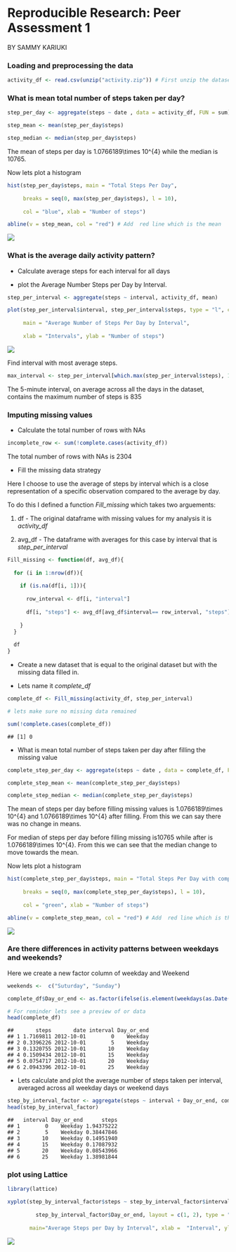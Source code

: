 # Reproducible Research: Peer Assessment 1
BY SAMMY KARIUKI  
   
   
### Loading and preprocessing the data  
   


```r
activity_df <- read.csv(unzip("activity.zip")) # First unzip the dataset
```
   
     
### What is mean total number of steps taken per day?   
  

```r
step_per_day <- aggregate(steps ~ date , data = activity_df, FUN = sum)  

step_mean <- mean(step_per_day$steps)

step_median <- median(step_per_day$steps)
```
The mean of steps per day is 1.0766189\times 10^{4} while the median is 10765.

Now lets plot a histogram

```r
hist(step_per_day$steps, main = "Total Steps Per Day",
     
     breaks = seq(0, max(step_per_day$steps), l = 10),
     
     col = "blue", xlab = "Number of steps")

abline(v = step_mean, col = "red") # Add  red line which is the mean
```

![](PA1_template_files/figure-html/unnamed-chunk-3-1.png)<!-- -->
   
   
### What is the average daily activity pattern?   
   
   
+ Calculate average steps for each interval for all days  
    
+ plot the Average Number Steps per Day by Interval.


```r
step_per_interval <- aggregate(steps ~ interval, activity_df, mean)

plot(step_per_interval$interval, step_per_interval$steps, type = "l", col = "red", 
     
     main = "Average Number of Steps Per Day by Interval",
     
     xlab = "Intervals", ylab = "Number of steps")
```

![](PA1_template_files/figure-html/unnamed-chunk-4-1.png)<!-- -->

Find interval with most average steps.

```r
max_interval <- step_per_interval[which.max(step_per_interval$steps), 1]
```
  
    
The 5-minute interval, on average across all the days in the dataset, contains the maximum number of steps is 835   
    

### Imputing missing values   
   
+ Calculate the total number of rows with NAs    

```r
incomplete_row <- sum(!complete.cases(activity_df))
```
  
The total number of rows with NAs is 2304   
   
+ Fill the missing data strategy    
  
Here I choose to use the average of steps by interval which is a close representation of a specific observation compared to the average by day.    

To do this I defined a function *Fill_missing* which takes two arguements:  

1. df - The original dataframe with missing values for my analysis it is *activity_df*   

2. avg_df - The dataframe with averages for this case by interval that is *step_per_interval*    


```r
Fill_missing <- function(df, avg_df){
  
  for (i in 1:nrow(df)){
    
    if (is.na(df[i, 1])){
      
      row_interval <- df[i, "interval"]
      
      df[i, "steps"] <- avg_df[avg_df$interval== row_interval, "steps"]
      
    }
  }
  
  df
}
```
   
   
+ Create a new dataset that is equal to the original dataset but with the missing data filled in.  
   
* Lets name it *complete_df*

```r
complete_df <- Fill_missing(activity_df, step_per_interval) 

# lets make sure no missing data remained

sum(!complete.cases(complete_df))
```

```
## [1] 0
```
+ What is mean total number of steps taken per day after filling the missing value      
    

```r
complete_step_per_day <- aggregate(steps ~ date , data = complete_df, FUN = sum)  

complete_step_mean <- mean(complete_step_per_day$steps)

complete_step_median <- median(complete_step_per_day$steps)
```
   
The mean of steps per day before filling missing values is 1.0766189\times 10^{4}  and 1.0766189\times 10^{4} after filling. From this we can say there was no change in means.      
    
For median of steps per day before filling missing is10765 while after is 1.0766189\times 10^{4}. From this we can see that the median change to move towards the mean.       
   
Now lets plot a histogram

```r
hist(complete_step_per_day$steps, main = "Total Steps Per Day with complete Data",
     
     breaks = seq(0, max(complete_step_per_day$steps), l = 10),
     
     col = "green", xlab = "Number of steps")

abline(v = complete_step_mean, col = "red") # Add  red line which is the mean
```

![](PA1_template_files/figure-html/unnamed-chunk-10-1.png)<!-- -->
    
   
### Are there differences in activity patterns between weekdays and weekends?   

Here we create a new factor column of weekday and Weekend      

```r
weekends <-  c("Suturday", "Sunday")

complete_df$Day_or_end <- as.factor(ifelse(is.element(weekdays(as.Date(complete_df$date)), weekends),"Weekend", "Weekday"))

# For reminder lets see a preview of or data
head(complete_df)
```

```
##       steps       date interval Day_or_end
## 1 1.7169811 2012-10-01        0    Weekday
## 2 0.3396226 2012-10-01        5    Weekday
## 3 0.1320755 2012-10-01       10    Weekday
## 4 0.1509434 2012-10-01       15    Weekday
## 5 0.0754717 2012-10-01       20    Weekday
## 6 2.0943396 2012-10-01       25    Weekday
```
+ Lets calculate and plot the average number of steps taken per interval, averaged across all weekday days or weekend days   


```r
step_by_interval_factor <- aggregate(steps ~ interval + Day_or_end, complete_df, mean)
head(step_by_interval_factor)
```

```
##   interval Day_or_end      steps
## 1        0    Weekday 1.94375222
## 2        5    Weekday 0.38447846
## 3       10    Weekday 0.14951940
## 4       15    Weekday 0.17087932
## 5       20    Weekday 0.08543966
## 6       25    Weekday 1.38981844
```
### plot using Lattice

```r
library(lattice)

xyplot(step_by_interval_factor$steps ~ step_by_interval_factor$interval |
         
         step_by_interval_factor$Day_or_end, layout = c(1, 2), type = "l",
       
       main="Average Steps per Day by Interval", xlab =  "Interval", ylab = "Steps")
```

![](PA1_template_files/figure-html/unnamed-chunk-13-1.png)<!-- -->


